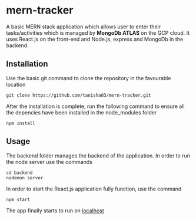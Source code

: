 # mern-tracker
A basic MERN stack application which allows user to enter their tasks/activities which is managed by **MongoDb ATLAS** on the GCP cloud.
It uses React.js on the front-end and Node.js, express and MongoDb in the backend.

## Installation
Use the basic git command to clone the repository in the favourable location

~~~
git clone https://github.com/tanisha03/mern-tracker.git
~~~

After the installation is complete, run the following command to ensure all the depencies have been installed in the node_modules 
folder
~~~
npm install
~~~
## Usage
The backend folder manages the backend of the application. In order to run the node server use the commands

```
cd backend
nodemon server
```

In order to start the React.js application fully function, use the command
```
npm start
```

The app finally starts to run on [localhost](http://localhost:3000/) 



